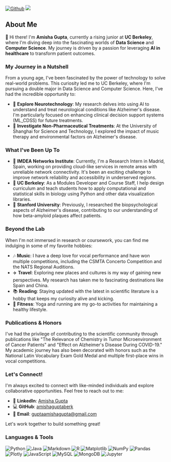 [![Github](https://img.shields.io/github/followers/amishaguptaberk?label=Follow&style=social)](https://github.com/amishaguptaberk)
![](https://visitor-badge.laobi.icu/badge?page_id=amishaguptaberk.amishaguptaberk)

<!DOCTYPE html>
<html lang="en">

<h2>About Me</h2>

<p>👋 Hi there! I'm <strong>Amisha Gupta</strong>, currently a rising junior at <strong>UC Berkeley</strong>, where I'm diving deep into the fascinating worlds of <strong>Data Science</strong> and <strong>Computer Science</strong>. My journey is driven by a passion for leveraging <strong>AI in healthcare</strong> to transform patient outcomes.</p>

<h3>My Journey in a Nutshell</h3>

<p>From a young age, I've been fascinated by the power of technology to solve real-world problems. This curiosity led me to UC Berkeley, where I'm pursuing a double major in Data Science and Computer Science. Here, I've had the incredible opportunity to:</p>
<ul>
  <li>🤖 <strong>Explore Neurotechnology</strong>: My research delves into using AI to understand and treat neurological conditions like Alzheimer's disease. I'm particularly focused on enhancing clinical decision support systems (ML_CDSS) for future treatments.</li>
  <li>🎵 <strong>Investigate Non-Pharmaceutical Treatments</strong>: At the University of Shanghai for Science and Technology, I explored the impact of music therapy and environmental factors on Alzheimer's disease.</li>
</ul>

<h3>What I've Been Up To</h3>

<ul>
  <li>📡 <strong>IMDEA Networks Institute</strong>: Currently, I'm a Research Intern in Madrid, Spain, working on providing cloud-like services in remote areas with unreliable network connectivity. It's been an exciting challenge to improve network reliability and accessibility in underserved regions.</li>
  <li>🏫 <strong>UC Berkeley</strong>: As a Modules Developer and Course Staff, I help design curriculum and teach students how to apply computational and statistical skills in biology using Python and other data visualization libraries.</li>
  <li>🔬 <strong>Stanford University</strong>: Previously, I researched the biopsychological aspects of Alzheimer's disease, contributing to our understanding of how beta-amyloid plaques affect patients.</li>
</ul>

<h3>Beyond the Lab</h3>

<p>When I'm not immersed in research or coursework, you can find me indulging in some of my favorite hobbies:</p>
<ul>
  <li>🎶 <strong>Music</strong>: I have a deep love for vocal performance and have won multiple competitions, including the CSMTA Concerto Competition and the NATS Regional Auditions.</li>
  <li>✈️ <strong>Travel</strong>: Exploring new places and cultures is my way of gaining new perspectives. My research has taken me to fascinating destinations like Spain and China.</li>
  <li>📚 <strong>Reading</strong>: Staying updated with the latest in scientific literature is a hobby that keeps my curiosity alive and kicking.</li>
  <li>🏃 <strong>Fitness</strong>: Yoga and running are my go-to activities for maintaining a healthy lifestyle.</li>
</ul>

<h3>Publications & Honors</h3>

<p>I've had the privilege of contributing to the scientific community through publications like "The Relevance of Chemistry in Tumor Microenvironment of Cancer Patients" and "Effect on Alzheimer's Disease During COVID-19." My academic journey has also been decorated with honors such as the National Latin Vocabulary Exam Gold Medal and multiple first-place wins in vocal competitions.</p>

<h3>Let's Connect!</h3>

<p>I'm always excited to connect with like-minded individuals and explore collaborative opportunities. Feel free to reach out to me:</p>
<ul>
  <li>🔗 <strong>LinkedIn</strong>: <a href="https://www.linkedin.com/in/amishagupta9255">Amisha Gupta</a></li>
  <li>💻 <strong>GitHub</strong>: <a href="https://github.com/amishaguptaberk">amishaguptaberk</a></li>
  <li>📧 <strong>Email</strong>: <a href="mailto:guptaamishagupta@gmail.com">guptaamishagupta@gmail.com</a></li>
</ul>

<p>Let's work together to build something great!</p>

<h3>Languages & Tools</h3>

<p>
    <img src="https://img.shields.io/badge/python-3670A0?style=for-the-badge&logo=python&logoColor=ffdd54" alt="Python">
    <img src="https://img.shields.io/badge/java-%23ED8B00.svg?style=for-the-badge&logo=java&logoColor=white" alt="Java">
    <img src="https://img.shields.io/badge/markdown-%23000000.svg?style=for-the-badge&logo=markdown&logoColor=white" alt="Markdown">
    <img src="https://img.shields.io/badge/r-%23276DC3.svg?style=for-the-badge&logo=r&logoColor=white" alt="R">
    <img src="https://img.shields.io/badge/Matplotlib-%23ffffff.svg?style=for-the-badge&logo=Matplotlib&logoColor=black" alt="Matplotlib">
    <img src="https://img.shields.io/badge/Numpy-777BB4?style=for-the-badge&logo=numpy&logoColor=white" alt="NumPy">
    <img src="https://img.shields.io/badge/pandas-%23150458.svg?style=for-the-badge&logo=pandas&logoColor=white" alt="Pandas">
    <img src="https://img.shields.io/badge/Plotly-%233F4F75.svg?style=for-the-badge&logo=plotly&logoColor=white" alt="Plotly">
    <img src="https://img.shields.io/badge/javascript-%23323330.svg?style=for-the-badge&logo=javascript&logoColor=%23F7DF1E" alt="JavaScript">
    <img src="https://img.shields.io/badge/MySQL-005C84?style=for-the-badge&logo=mysql&logoColor=white" alt="MySQL">
    <img src="https://img.shields.io/badge/MongoDB-4EA94B?style=for-the-badge&logo=mongodb&logoColor=white" alt="MongoDB">
    <img src="https://img.shields.io/badge/Jupyter-F37626.svg?&style=for-the-badge&logo=Jupyter&logoColor=white" alt="Jupyter">
    <img src="https://img.shields.io/badge/SciPy-654FF0?style=for-the-badge
![Amisha's GitHub stats](https://github-readme-stats.vercel.app/api?username=amishaguptaberk&count_private=true&show_icons=true&theme=radical)
<p>💬 If you have any questions/feedback, please do not hesitate to reach out to me!<p>
</body>
</html>

